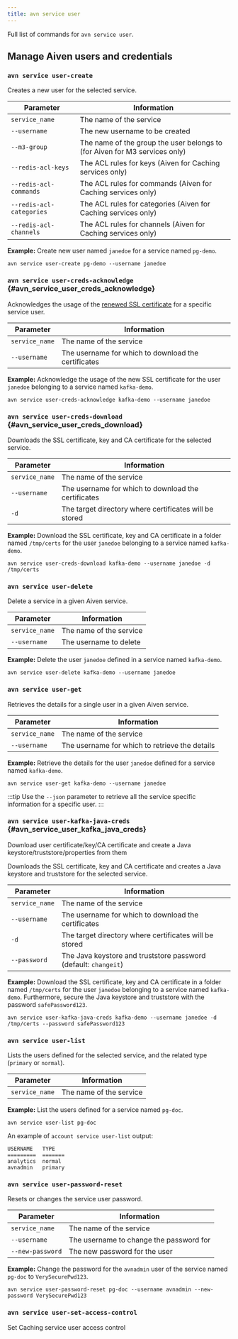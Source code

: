 ```yaml
---
title: avn service user
---
```


Full list of commands for `avn service user`.

## Manage Aiven users and credentials

### `avn service user-create`

Creates a new user for the selected service.

| Parameter                | Information                                                                |
| ------------------------ | -------------------------------------------------------------------------- |
| `service_name`           | The name of the service                                                    |
| `--username`             | The new username to be created                                             |
| `--m3-group`             | The name of the group the user belongs to (for Aiven for M3 services only) |
| `--redis-acl-keys`       | The ACL rules for keys (Aiven for Caching services only)                  |
| `--redis-acl-commands`   | The ACL rules for commands (Aiven for Caching services only)              |
| `--redis-acl-categories` | The ACL rules for categories (Aiven for Caching services only)            |
| `--redis-acl-channels`   | The ACL rules for channels (Aiven for Caching services only)              |

**Example:** Create new user named `janedoe` for a service named
`pg-demo`.

```
avn service user-create pg-demo --username janedoe
```

### `avn service user-creds-acknowledge` {#avn_service_user_creds_acknowledge}

Acknowledges the usage of the
[renewed SSL certificate](/docs/products/kafka/howto/renew-ssl-certs) for a specific service user.

| Parameter      | Information                                         |
| -------------- | --------------------------------------------------- |
| `service_name` | The name of the service                             |
| `--username`   | The username for which to download the certificates |

**Example:** Acknowledge the usage of the new SSL certificate for the
user `janedoe` belonging to a service named `kafka-demo`.

```
avn service user-creds-acknowledge kafka-demo --username janedoe
```

### `avn service user-creds-download` {#avn_service_user_creds_download}

Downloads the SSL certificate, key and CA certificate for the selected
service.

| Parameter      | Information                                            |
| -------------- | ------------------------------------------------------ |
| `service_name` | The name of the service                                |
| `--username`   | The username for which to download the certificates    |
| `-d`           | The target directory where certificates will be stored |

**Example:** Download the SSL certificate, key and CA certificate in a
folder named `/tmp/certs` for the user `janedoe` belonging to a service
named `kafka-demo`.

```
avn service user-creds-download kafka-demo --username janedoe -d /tmp/certs
```

### `avn service user-delete`

Delete a service in a given Aiven service.

| Parameter      | Information             |
| -------------- | ----------------------- |
| `service_name` | The name of the service |
| `--username`   | The username to delete  |

**Example:** Delete the user `janedoe` defined in a service named
`kafka-demo`.

```
avn service user-delete kafka-demo --username janedoe
```

### `avn service user-get`

Retrieves the details for a single user in a given Aiven service.

| Parameter      | Information                                    |
| -------------- | ---------------------------------------------- |
| `service_name` | The name of the service                        |
| `--username`   | The username for which to retrieve the details |

**Example:** Retrieve the details for the user `janedoe` defined for a
service named `kafka-demo`.

```
avn service user-get kafka-demo --username janedoe
```

:::tip
Use the `--json` parameter to retrieve all the service specific
information for a specific user.
:::

### `avn service user-kafka-java-creds` {#avn_service_user_kafka_java_creds}

Download user certificate/key/CA certificate and create a Java
keystore/truststore/properties from them

Downloads the SSL certificate, key and CA certificate and creates a Java
keystore and truststore for the selected service.

| Parameter      | Information                                                     |
| -------------- | --------------------------------------------------------------- |
| `service_name` | The name of the service                                         |
| `--username`   | The username for which to download the certificates             |
| `-d`           | The target directory where certificates will be stored          |
| `--password`   | The Java keystore and truststore password (default: `changeit`) |

**Example:** Download the SSL certificate, key and CA certificate in a
folder named `/tmp/certs` for the user `janedoe` belonging to a service
named `kafka-demo`. Furthermore, secure the Java keystore and truststore
with the password `safePassword123`.

```
avn service user-kafka-java-creds kafka-demo --username janedoe -d /tmp/certs --password safePassword123
```

### `avn service user-list`

Lists the users defined for the selected service, and the related type
(`primary` or `normal`).

| Parameter      | Information             |
| -------------- | ----------------------- |
| `service_name` | The name of the service |

**Example:** List the users defined for a service named `pg-doc`.

```
avn service user-list pg-doc
```

An example of `account service user-list` output:

```text
USERNAME   TYPE
=========  =======
analytics  normal
avnadmin   primary
```

### `avn service user-password-reset`

Resets or changes the service user password.

| Parameter        | Information                             |
| ---------------- | --------------------------------------- |
| `service_name`   | The name of the service                 |
| `--username`     | The username to change the password for |
| `--new-password` | The new password for the user           |

**Example:** Change the password for the `avnadmin` user of the service
named `pg-doc` to `VerySecurePwd123`.

```
avn service user-password-reset pg-doc --username avnadmin --new-password VerySecurePwd123
```

### `avn service user-set-access-control`

Set Caching service user access control
